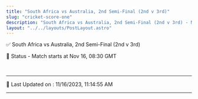 ```yaml
---
title: "South Africa vs Australia, 2nd Semi-Final (2nd v 3rd)"
slug: "cricket-score-one"
description: "South Africa vs Australia, 2nd Semi-Final (2nd v 3rd) - Match starts at Nov 16, 08:30 GMT."
layout: "../../layouts/PostLayout.astro"
--- 
```


✅ South Africa vs Australia, 2nd Semi-Final (2nd v 3rd)

📑 Status - Match starts at Nov 16, 08:30 GMT

<br />

***

📝 Last Updated on : 11/16/2023, 11:14:55 AM

***

